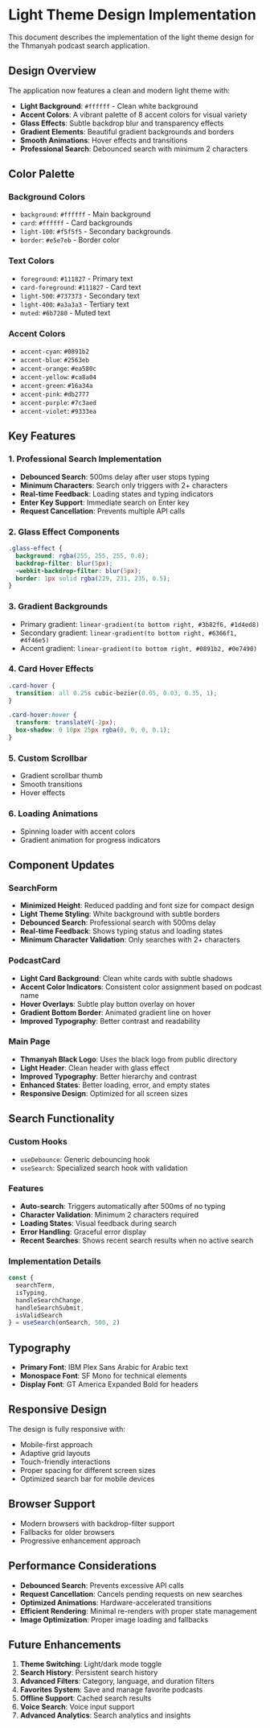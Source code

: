 # Light Theme Design Implementation

This document describes the implementation of the light theme design for the Thmanyah podcast search application.

## Design Overview

The application now features a clean and modern light theme with:

- **Light Background**: `#ffffff` - Clean white background
- **Accent Colors**: A vibrant palette of 8 accent colors for visual variety
- **Glass Effects**: Subtle backdrop blur and transparency effects
- **Gradient Elements**: Beautiful gradient backgrounds and borders
- **Smooth Animations**: Hover effects and transitions
- **Professional Search**: Debounced search with minimum 2 characters

## Color Palette

### Background Colors
- `background`: `#ffffff` - Main background
- `card`: `#ffffff` - Card backgrounds
- `light-100`: `#f5f5f5` - Secondary backgrounds
- `border`: `#e5e7eb` - Border color

### Text Colors
- `foreground`: `#111827` - Primary text
- `card-foreground`: `#111827` - Card text
- `light-500`: `#737373` - Secondary text
- `light-400`: `#a3a3a3` - Tertiary text
- `muted`: `#6b7280` - Muted text

### Accent Colors
- `accent-cyan`: `#0891b2`
- `accent-blue`: `#2563eb`
- `accent-orange`: `#ea580c`
- `accent-yellow`: `#ca8a04`
- `accent-green`: `#16a34a`
- `accent-pink`: `#db2777`
- `accent-purple`: `#7c3aed`
- `accent-violet`: `#9333ea`

## Key Features

### 1. Professional Search Implementation
- **Debounced Search**: 500ms delay after user stops typing
- **Minimum Characters**: Search only triggers with 2+ characters
- **Real-time Feedback**: Loading states and typing indicators
- **Enter Key Support**: Immediate search on Enter key
- **Request Cancellation**: Prevents multiple API calls

### 2. Glass Effect Components
```css
.glass-effect {
  background: rgba(255, 255, 255, 0.8);
  backdrop-filter: blur(5px);
  -webkit-backdrop-filter: blur(5px);
  border: 1px solid rgba(229, 231, 235, 0.5);
}
```

### 3. Gradient Backgrounds
- Primary gradient: `linear-gradient(to bottom right, #3b82f6, #1d4ed8)`
- Secondary gradient: `linear-gradient(to bottom right, #6366f1, #4f46e5)`
- Accent gradient: `linear-gradient(to bottom right, #0891b2, #0e7490)`

### 4. Card Hover Effects
```css
.card-hover {
  transition: all 0.25s cubic-bezier(0.05, 0.03, 0.35, 1);
}

.card-hover:hover {
  transform: translateY(-2px);
  box-shadow: 0 10px 25px rgba(0, 0, 0, 0.1);
}
```

### 5. Custom Scrollbar
- Gradient scrollbar thumb
- Smooth transitions
- Hover effects

### 6. Loading Animations
- Spinning loader with accent colors
- Gradient animation for progress indicators

## Component Updates

### SearchForm
- **Minimized Height**: Reduced padding and font size for compact design
- **Light Theme Styling**: White background with subtle borders
- **Debounced Search**: Professional search with 500ms delay
- **Real-time Feedback**: Shows typing status and loading states
- **Minimum Character Validation**: Only searches with 2+ characters

### PodcastCard
- **Light Card Background**: Clean white cards with subtle shadows
- **Accent Color Indicators**: Consistent color assignment based on podcast name
- **Hover Overlays**: Subtle play button overlay on hover
- **Gradient Bottom Border**: Animated gradient line on hover
- **Improved Typography**: Better contrast and readability

### Main Page
- **Thmanyah Black Logo**: Uses the black logo from public directory
- **Light Header**: Clean header with glass effect
- **Improved Typography**: Better hierarchy and contrast
- **Enhanced States**: Better loading, error, and empty states
- **Responsive Design**: Optimized for all screen sizes

## Search Functionality

### Custom Hooks
- `useDebounce`: Generic debouncing hook
- `useSearch`: Specialized search hook with validation

### Features
- **Auto-search**: Triggers automatically after 500ms of no typing
- **Character Validation**: Minimum 2 characters required
- **Loading States**: Visual feedback during search
- **Error Handling**: Graceful error display
- **Recent Searches**: Shows recent search results when no active search

### Implementation Details
```typescript
const {
  searchTerm,
  isTyping,
  handleSearchChange,
  handleSearchSubmit,
  isValidSearch
} = useSearch(onSearch, 500, 2)
```

## Typography

- **Primary Font**: IBM Plex Sans Arabic for Arabic text
- **Monospace Font**: SF Mono for technical elements
- **Display Font**: GT America Expanded Bold for headers

## Responsive Design

The design is fully responsive with:
- Mobile-first approach
- Adaptive grid layouts
- Touch-friendly interactions
- Proper spacing for different screen sizes
- Optimized search bar for mobile devices

## Browser Support

- Modern browsers with backdrop-filter support
- Fallbacks for older browsers
- Progressive enhancement approach

## Performance Considerations

- **Debounced Search**: Prevents excessive API calls
- **Request Cancellation**: Cancels pending requests on new searches
- **Optimized Animations**: Hardware-accelerated transitions
- **Efficient Rendering**: Minimal re-renders with proper state management
- **Image Optimization**: Proper image loading and fallbacks

## Future Enhancements

1. **Theme Switching**: Light/dark mode toggle
2. **Search History**: Persistent search history
3. **Advanced Filters**: Category, language, and duration filters
4. **Favorites System**: Save and manage favorite podcasts
5. **Offline Support**: Cached search results
6. **Voice Search**: Voice input support
7. **Advanced Analytics**: Search analytics and insights
